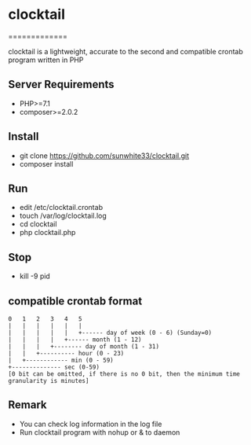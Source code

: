 # clocktail 
=============

clocktail is a lightweight, accurate to the second and compatible crontab program written in PHP


Server Requirements
------------

+ PHP>=7.1
+ composer>=2.0.2


Install
---------------

+ git clone https://github.com/sunwhite33/clocktail.git
+ composer install 


Run
------------------

+ edit /etc/clocktail.crontab
+ touch /var/log/clocktail.log
+ cd clocktail
+ php clocktail.php


Stop
------------------

+ kill -9 pid


compatible crontab format
-----------

    0   1   2   3   4   5
    |   |   |   |   |   |
    |   |   |   |   |   +------ day of week (0 - 6) (Sunday=0)
    |   |   |   |   +------ month (1 - 12)
    |   |   |   +-------- day of month (1 - 31)
    |   |   +---------- hour (0 - 23)
    |   +------------ min (0 - 59)
    +-------------- sec (0-59)
    [0 bit can be omitted, if there is no 0 bit, then the minimum time granularity is minutes]


Remark
------------------

+ You can check log information in the log file
+ Run clocktail program with nohup or & to daemon
